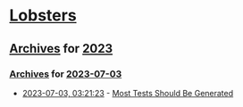 # [Lobsters](../../../README.md)

## [Archives](../../index.md) for [2023](../index.md)

### [Archives](../../index.md) for [2023-07-03](index.md)

* [2023-07-03, 03:21:23](https://lobste.rs/s/saaiyd/most_tests_should_be_generated) - [Most Tests Should Be Generated](https://concerningquality.com/generated-tests/)
